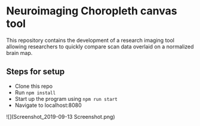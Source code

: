 # Neuroimaging Choropleth canvas tool

This repository contains the development of a research imaging tool allowing researchers to quickly compare scan data overlaid on a normalized brain map.

## Steps for setup

* Clone this repo
* Run ```npm install```
* Start up the program using ```npm run start```
* Navigate to localhost:8080

![](Screenshot_2019-09-13 Screenshot.png)
